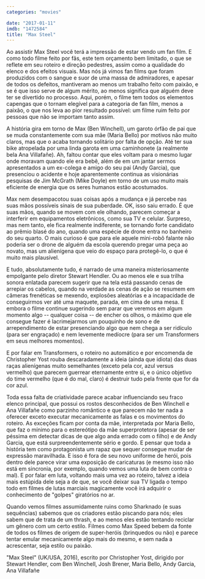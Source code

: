 ```yaml
---
categories: "movies"

date: "2017-01-11"
imdb: "1472584"
title: "Max Steel"
---
```

Ao assistir Max Steel você terá a impressão de estar vendo um fan film. E como todo filme feito por fãs, este tem orçamento bem limitado, o que se reflete em seu roteiro e direção pedestres, assim como a qualidade do elenco e dos efeitos visuais. Mas nós já vimos fan films que foram produzidos com o sangue e suor de uma massa de admiradores, e apesar de todos os defeitos, mantiveram ao menos um trabalho feito com paixão, e se é que isso serve de algum mérito, ao menos significa que alguém deve ter se divertido no processo. Aqui, porém, o filme tem todos os elementos capengas que o tornam elegível para a categoria de fan film, menos a paixão, o que nos leva ao pior resultado possível: um filme ruim feito por pessoas que não se importam tanto assim.

A história gira em torno de Max (Ben Winchell), um garoto órfão de pai que se muda constantemente com sua mãe (Maria Bello) por motivos não muito claros, mas que o acaba tornando solitário por falta de opção. Até ter sua bike atropelada por uma linda garota em uma caminhonete (a realmente bela Ana Villafañe). Ah, faltou contar que eles voltam para o mesmo lugar onde moravam quando ele era bebê, além de em um jantar sermos apresentados a um ex-colega e amigo do seu pai (Andy Garcia), que presenciou o acidente e hoje aparentemente continua as visionárias pesquisas de Jim McGrath (Mike Doyle) em torno de um uso muito mais eficiente de energia que os seres humanos estão acostumados.

Max nem desempacotou suas coisas após a mudança e já percebe nas suas mãos possíveis sinais de sua puberdade. OK, isso saiu errado. É que suas mãos, quando se movem com ele olhando, parecem começar a interferir em equipamentos eletrônicos, como sua TV e celular. Surpreso, mas nem tanto, ele fica realmente indiferente, se tornando forte candidato ao prêmio blasé do ano, quando uma espécie de drone entra no banheiro do seu quarto. O mais curioso é que para ele aquele mini-robô falante não poderia ser o drone de alguém da escola querendo pregar uma peça ao novato, mas um alienígena que veio do espaço para protegê-lo, o que é muito mais plausível.

E tudo, absolutamente tudo, é narrado de uma maneira misteriosamente empolgante pelo diretor Stewart Hendler. Ou ao menos ele e sua trilha sonora enlatada parecem sugerir que na tela está passando cenas de arrepiar os cabelos, quando na verdade as cenas de ação se resumem em câmeras frenéticas se mexendo, explosões aleatórias e a incapacidade de conseguirmos ver até uma maquete, parada, em cima de uma mesa. E embora o filme continue sugerindo sem parar que veremos em algum momento algo -- qualquer coisa -- de encher os olhos, o máximo que ele consegue fazer é lacrimejarmos um pouquinho de sono e de arrependimento de estar presenciando algo que nem chega a ser ridículo (para ser engraçado) e nem levemente medíocre (para ser um Transformers em seus melhores momentos).

E por falar em Transformers, o roteiro no automático e por encomenda de Christopher Yost rouba descaradamente a ideia (ainda que idiota) das duas raças alienígenas muito semelhantes (exceto pela cor, azul versus vermelho) que parecem guerrear eternamente entre si, e o único objetivo do time vermelho (que é do mal, claro) é destruir tudo pela frente que for da cor azul.

Toda essa falta de criatividade parece acabar influenciando seu fraco elenco principal, que possui os rostos desconhecidos de Ben Winchell e Ana Villafañe como parzinho romântico e que parecem não ter nada a oferecer exceto executar mecanicamente as falas e os movimentos do roteiro. As exceções ficam por conta da mãe, interpretada por Maria Bello, que faz o mínimo para o estereótipo da mãe superprotetora (apesar de ser péssima em detectar dicas de que algo anda errado com o filho) e de Andy Garcia, que está surpreendentemente sério e gordo. E pensar que toda a história tem como protagonista um rapaz que sequer consegue mudar de expressão maravilhada. E isso é fora de seu novo uniforme de herói, pois dentro dele parece virar uma exposição de caricaturas (e mesmo isso não está em sincronia, por exemplo, quando vemos uma luta de bem contra o mal). E por falar em luta, voltando mais uma vez ao roteiro, talvez a ideia mais estúpida dele seja a de que, se você deixar sua TV ligada o tempo todo em filmes de lutas marciais magicamente você irá adquirir o conhecimento de "golpes" giratórios no ar.

Quando vemos filmes assumidamente ruins como Sharknado (e suas sequências) sabemos que os criadores estão piscando para nós; eles sabem que de trata de um thrash, e ao menos eles estão tentando reciclar um gênero com um certo estilo. Filmes como Max Speed bebem da fonte de todos os filmes de origem de super-heróis (brinquedos ou não) e parece tentar emular mecanicamente algo mais do mesmo, e sem nada a acrescentar, seja estilo ou paixão.

"Max Steel" (UK/USA, 2016), escrito por Christopher Yost, dirigido por Stewart Hendler, com Ben Winchell, Josh Brener, Maria Bello, Andy Garcia, Ana Villafañe


